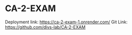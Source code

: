 # CA-2-EXAM

Deployment link: https://ca-2-exam-1.onrender.com/
Git Link: https://github.com/divs-lab/CA-2-EXAM
